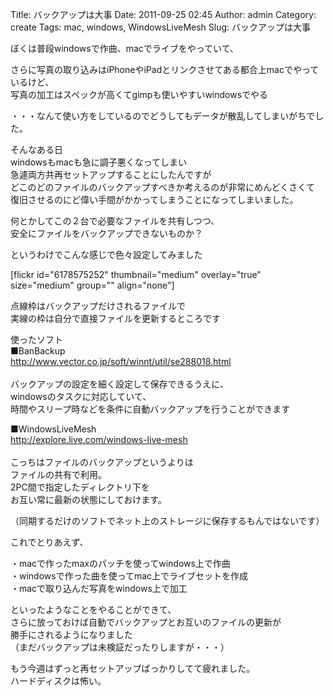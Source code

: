 Title: バックアップは大事
Date: 2011-09-25 02:45
Author: admin
Category: create
Tags: mac, windows, WindowsLiveMesh
Slug: バックアップは大事

ぼくは普段windowsで作曲、macでライブをやっていて、  

さらに写真の取り込みはiPhoneやiPadとリンクさせてある都合上macでやっているけど、  
写真の加工はスペックが高くてgimpも使いやすいwindowsでやる  

・・・なんて使い方をしているのでどうしてもデータが散乱してしまいがちでした。

そんなある日  
windowsもmacも急に調子悪くなってしまい  
急遽両方共再セットアップすることにしたんですが  
どこのどのファイルのバックアップすべきか考えるのが非常にめんどくさくて  
復旧させるのにど偉い手間がかかってしまうことになってしまいました。

何とかしてこの２台で必要なファイルを共有しつつ、  
安全にファイルをバックアップできないものか？

というわけでこんな感じで色々設定してみました

[flickr id="6178575252" thumbnail="medium" overlay="true" size="medium"
group="" align="none"]

点線枠はバックアップだけされるファイルで  
実線の枠は自分で直接ファイルを更新するところです

使ったソフト  
■BanBackup  
[http://www.vector.co.jp/soft/winnt/util/se288018.html  
](http://www.vector.co.jp/soft/winnt/util/se288018.html)  
バックアップの設定を細く設定して保存できるうえに、  
windowsのタスクに対応していて、  
時間やスリープ時などを条件に自動バックアップを行うことができます

■WindowsLiveMesh  
[http://explore.live.com/windows-live-mesh  
](http://explore.live.com/windows-live-mesh)  
こっちはファイルのバックアップというよりは  
ファイルの共有で利用。  
2PC間で指定したディレクトリ下を  
お互い常に最新の状態にしておけます。  

（同期するだけのソフトでネット上のストレージに保存するもんではないです）

これでとりあえず、

・macで作ったmaxのパッチを使ってwindows上で作曲  
・windowsで作った曲を使ってmac上でライブセットを作成  
・macで取り込んだ写真をwindows上で加工

といったようなことをやることができて、  
さらに放っておけば自動でバックアップとお互いのファイルの更新が  
勝手にされるようになりました  
（まだバックアップは未検証だったりしますが・・・）

もう今週はずっと再セットアップばっかりしてて疲れました。  
ハードディスクは怖い。
